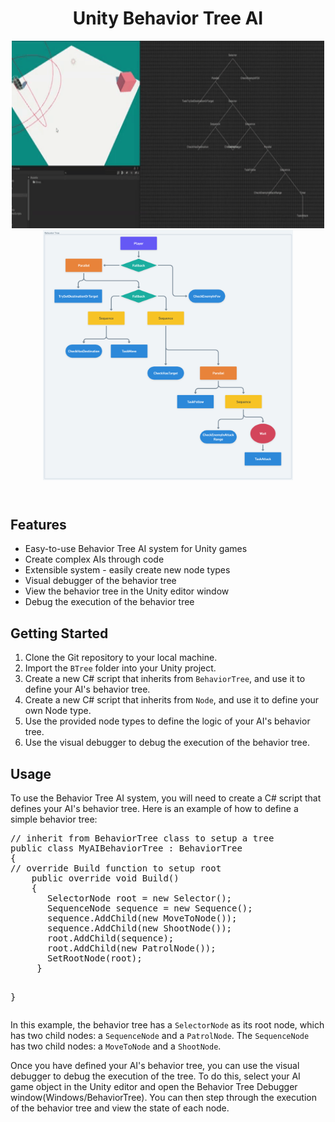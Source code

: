 <!DOCTYPE html>
<html>
<head>
</head>
<body>
	<header>
		<h1>Unity Behavior Tree AI</h1>
  <img src="imgs/btree1.gif" width="500" height="300">
   <img src="imgs/btree2.png" width="400" height="400">
	</header>
	<section>
		<h2>Features</h2>
		<ul>
			<li>Easy-to-use Behavior Tree AI system for Unity games</li>
			<li>Create complex AIs through code</li>
			<li>Extensible system - easily create new node types</li>
			<li>Visual debugger of the behavior tree</li>
			<li>View the behavior tree in the Unity editor window</li>
			<li>Debug the execution of the behavior tree</li>
		</ul>
	</section>
	<section>
		<h2>Getting Started</h2>
		<ol>
			<li>Clone the Git repository to your local machine.</li>
			<li>Import the <code>BTree</code> folder into your Unity project.</li>
			<li>Create a new C# script that inherits from <code>BehaviorTree</code>, and use it to define your AI's behavior tree.</li>
   <li>Create a new C# script that inherits from <code>Node</code>, and use it to define your own Node type.</li>
			<li>Use the provided node types to define the logic of your AI's behavior tree.</li>
			<li>Use the visual debugger to debug the execution of the behavior tree.</li>
		</ol>
	</section>
	<section>
		<h2>Usage</h2>
		<p>To use the Behavior Tree AI system, you will need to create a C# script that defines your AI's behavior tree. Here is an example of how to define a simple behavior tree:</p>
		<pre>
// inherit from BehaviorTree class to setup a tree
public class MyAIBehaviorTree : BehaviorTree
{
// override Build function to setup root
    public override void Build()
    {
       SelectorNode root = new Selector();
       SequenceNode sequence = new Sequence();
       sequence.AddChild(new MoveToNode());
       sequence.AddChild(new ShootNode());
       root.AddChild(sequence);
       root.AddChild(new PatrolNode());
       SetRootNode(root);
     }
    
  }
</pre>
<p>In this example, the behavior tree has a <code>SelectorNode</code> as its root node, which has two child nodes: a <code>SequenceNode</code> and a <code>PatrolNode</code>. The <code>SequenceNode</code> has two child nodes: a <code>MoveToNode</code> and a <code>ShootNode</code>.</p>
<p>Once you have defined your AI's behavior tree, you can use the visual debugger to debug the execution of the tree. To do this, select your AI game object in the Unity editor and open the Behavior Tree Debugger window(Windows/BehaviorTree). You can then step through the execution of the behavior tree and view the state of each node.</p>
</section>
</body>
</html>
